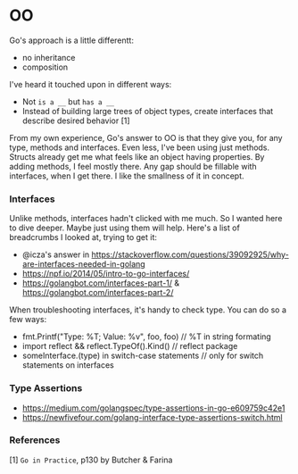 # OO

Go's approach is a little differentt:

- no inheritance
- composition

I've heard it touched upon in different ways:

- Not `is a __` but `has a __`
- Instead of building large trees of object types, create interfaces that describe desired behavior [1]

From my own experience, Go's answer to OO is that they give you, for any type, methods and interfaces.  Even less, I've been using just methods.  Structs already get me what feels like an object having properties. By adding methods, I feel mostly there.  Any gap should be fillable with interfaces, when I get there. I like the smallness of it in concept.

### Interfaces

Unlike methods, interfaces hadn't clicked with me much.  So I wanted here to dive deeper.  Maybe just using them will help.  Here's a list of breadcrumbs I looked at, trying to get it:

- @icza's answer in https://stackoverflow.com/questions/39092925/why-are-interfaces-needed-in-golang
- https://npf.io/2014/05/intro-to-go-interfaces/
- https://golangbot.com/interfaces-part-1/ & https://golangbot.com/interfaces-part-2/

When troubleshooting interfaces, it's handy to check type. You can do so a few ways:

- fmt.Printf("Type: %T; Value: %v", foo, foo)       // %T in string formating
- import reflect && reflect.TypeOf().Kind()         // reflect package
- someInterface.(type) in switch-case statements    // only for switch statements on interfaces

### Type Assertions

- https://medium.com/golangspec/type-assertions-in-go-e609759c42e1
- https://newfivefour.com/golang-interface-type-assertions-switch.html

### References

[1] `Go in Practice`, p130 by Butcher & Farina

